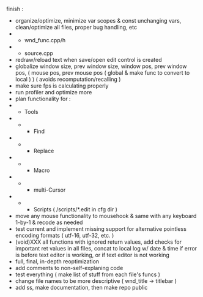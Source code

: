 finish :
- organize/optimize, minimize var scopes & const unchanging vars, clean/optimize all files, proper bug handling, etc
- - wnd_func.cpp/h
- - source.cpp
- redraw/reload text when save/open edit control is created
- globalize window size, prev window size, window pos, prev window pos, ( mouse pos, prev mouse pos ( global & make func to convert to local ) ) ( avoids recomputation/recalling )
- make sure fps is calculating properly
- run profiler and optimize more
- plan functionality for :
- - Tools
- - - Find
- - - Replace
- - - Macro
- - - multi-Cursor
- - - Scripts ( /scripts/*.edit in cfg dir )
- move any mouse functionality to mousehook & same with any keyboard 1-by-1 & recode as needed
- test current and implement missing support for alternative pointless encoding formats ( utf-16, utf-32, etc. )
- (void)XXX all functions with ignored return values, add checks for important ret values in all files, concat to local log w/ date & time if error is before text editor is working, or if text editor is not working
- full, final, in-depth reoptimization
- add comments to non-self-explaning code
- test everything ( make list of stuff from each file's funcs )
- change file names to be more descriptive ( wnd_title -> titlebar )
- add ss, make documentation, then make repo public